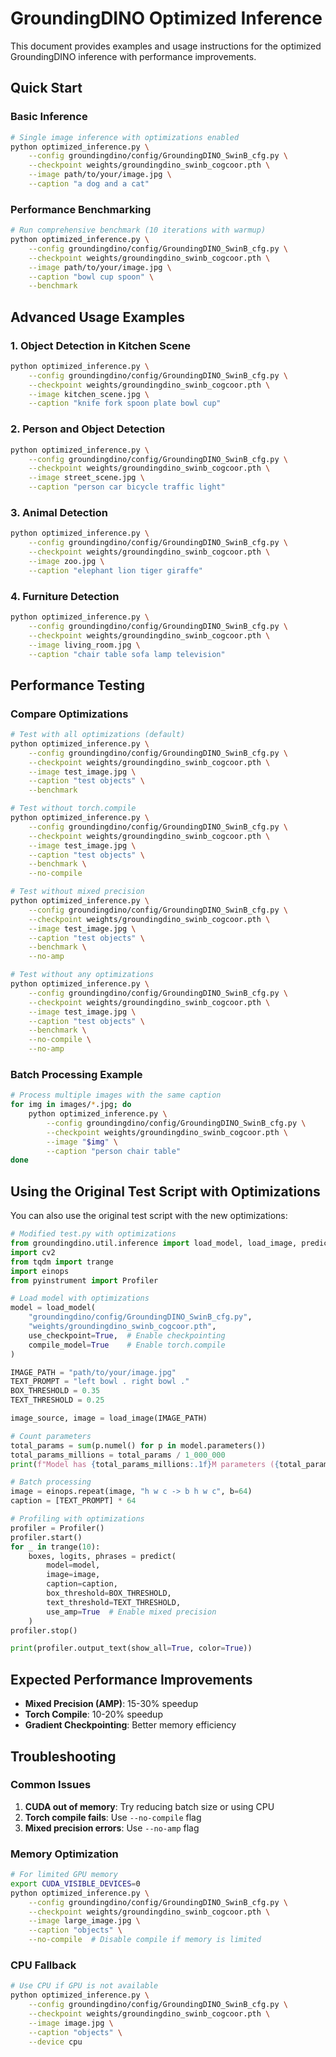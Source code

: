 # GroundingDINO Optimized Inference

This document provides examples and usage instructions for the optimized GroundingDINO inference with performance improvements.

## Quick Start

### Basic Inference
```bash
# Single image inference with optimizations enabled
python optimized_inference.py \
    --config groundingdino/config/GroundingDINO_SwinB_cfg.py \
    --checkpoint weights/groundingdino_swinb_cogcoor.pth \
    --image path/to/your/image.jpg \
    --caption "a dog and a cat"
```

### Performance Benchmarking
```bash
# Run comprehensive benchmark (10 iterations with warmup)
python optimized_inference.py \
    --config groundingdino/config/GroundingDINO_SwinB_cfg.py \
    --checkpoint weights/groundingdino_swinb_cogcoor.pth \
    --image path/to/your/image.jpg \
    --caption "bowl cup spoon" \
    --benchmark
```

## Advanced Usage Examples

### 1. Object Detection in Kitchen Scene
```bash
python optimized_inference.py \
    --config groundingdino/config/GroundingDINO_SwinB_cfg.py \
    --checkpoint weights/groundingdino_swinb_cogcoor.pth \
    --image kitchen_scene.jpg \
    --caption "knife fork spoon plate bowl cup"
```

### 2. Person and Object Detection
```bash
python optimized_inference.py \
    --config groundingdino/config/GroundingDINO_SwinB_cfg.py \
    --checkpoint weights/groundingdino_swinb_cogcoor.pth \
    --image street_scene.jpg \
    --caption "person car bicycle traffic light"
```

### 3. Animal Detection
```bash
python optimized_inference.py \
    --config groundingdino/config/GroundingDINO_SwinB_cfg.py \
    --checkpoint weights/groundingdino_swinb_cogcoor.pth \
    --image zoo.jpg \
    --caption "elephant lion tiger giraffe"
```

### 4. Furniture Detection
```bash
python optimized_inference.py \
    --config groundingdino/config/GroundingDINO_SwinB_cfg.py \
    --checkpoint weights/groundingdino_swinb_cogcoor.pth \
    --image living_room.jpg \
    --caption "chair table sofa lamp television"
```

## Performance Testing

### Compare Optimizations
```bash
# Test with all optimizations (default)
python optimized_inference.py \
    --config groundingdino/config/GroundingDINO_SwinB_cfg.py \
    --checkpoint weights/groundingdino_swinb_cogcoor.pth \
    --image test_image.jpg \
    --caption "test objects" \
    --benchmark

# Test without torch.compile
python optimized_inference.py \
    --config groundingdino/config/GroundingDINO_SwinB_cfg.py \
    --checkpoint weights/groundingdino_swinb_cogcoor.pth \
    --image test_image.jpg \
    --caption "test objects" \
    --benchmark \
    --no-compile

# Test without mixed precision
python optimized_inference.py \
    --config groundingdino/config/GroundingDINO_SwinB_cfg.py \
    --checkpoint weights/groundingdino_swinb_cogcoor.pth \
    --image test_image.jpg \
    --caption "test objects" \
    --benchmark \
    --no-amp

# Test without any optimizations
python optimized_inference.py \
    --config groundingdino/config/GroundingDINO_SwinB_cfg.py \
    --checkpoint weights/groundingdino_swinb_cogcoor.pth \
    --image test_image.jpg \
    --caption "test objects" \
    --benchmark \
    --no-compile \
    --no-amp
```

### Batch Processing Example
```bash
# Process multiple images with the same caption
for img in images/*.jpg; do
    python optimized_inference.py \
        --config groundingdino/config/GroundingDINO_SwinB_cfg.py \
        --checkpoint weights/groundingdino_swinb_cogcoor.pth \
        --image "$img" \
        --caption "person chair table"
done
```

## Using the Original Test Script with Optimizations

You can also use the original test script with the new optimizations:

```python
# Modified test.py with optimizations
from groundingdino.util.inference import load_model, load_image, predict, annotate
import cv2
from tqdm import trange
import einops
from pyinstrument import Profiler

# Load model with optimizations
model = load_model(
    "groundingdino/config/GroundingDINO_SwinB_cfg.py", 
    "weights/groundingdino_swinb_cogcoor.pth",
    use_checkpoint=True,  # Enable checkpointing
    compile_model=True    # Enable torch.compile
)

IMAGE_PATH = "path/to/your/image.jpg"
TEXT_PROMPT = "left bowl . right bowl ."
BOX_THRESHOLD = 0.35
TEXT_THRESHOLD = 0.25

image_source, image = load_image(IMAGE_PATH)

# Count parameters
total_params = sum(p.numel() for p in model.parameters())
total_params_millions = total_params / 1_000_000
print(f"Model has {total_params_millions:.1f}M parameters ({total_params:,} total)")

# Batch processing
image = einops.repeat(image, "h w c -> b h w c", b=64)
caption = [TEXT_PROMPT] * 64

# Profiling with optimizations
profiler = Profiler()
profiler.start()
for _ in trange(10):
    boxes, logits, phrases = predict(
        model=model,
        image=image,
        caption=caption,
        box_threshold=BOX_THRESHOLD,
        text_threshold=TEXT_THRESHOLD,
        use_amp=True  # Enable mixed precision
    )
profiler.stop()

print(profiler.output_text(show_all=True, color=True))
```

## Expected Performance Improvements

- **Mixed Precision (AMP)**: 15-30% speedup
- **Torch Compile**: 10-20% speedup
- **Gradient Checkpointing**: Better memory efficiency

## Troubleshooting

### Common Issues

1. **CUDA out of memory**: Try reducing batch size or using CPU
2. **Torch compile fails**: Use `--no-compile` flag
3. **Mixed precision errors**: Use `--no-amp` flag

### Memory Optimization
```bash
# For limited GPU memory
export CUDA_VISIBLE_DEVICES=0
python optimized_inference.py \
    --config groundingdino/config/GroundingDINO_SwinB_cfg.py \
    --checkpoint weights/groundingdino_swinb_cogcoor.pth \
    --image large_image.jpg \
    --caption "objects" \
    --no-compile  # Disable compile if memory is limited
```

### CPU Fallback
```bash
# Use CPU if GPU is not available
python optimized_inference.py \
    --config groundingdino/config/GroundingDINO_SwinB_cfg.py \
    --checkpoint weights/groundingdino_swinb_cogcoor.pth \
    --image image.jpg \
    --caption "objects" \
    --device cpu
``` 